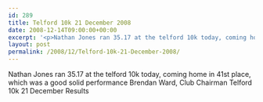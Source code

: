 ```yaml
---
id: 289
title: Telford 10k 21 December 2008
date: 2008-12-14T09:00:00+00:00
excerpt: '<p>Nathan Jones ran 35.17 at the telford 10k today, coming home in 41st place, which was a good solid performance Brendan Ward, Club Chairman Telford 10k 21 December Results</p>'
layout: post
permalink: /2008/12/Telford-10k-21-December-2008/
---
```

Nathan Jones ran 35.17 at the telford 10k today, coming home in 41st place, which was a good solid performance Brendan Ward, Club Chairman Telford 10k 21 December Results